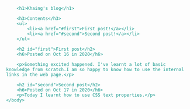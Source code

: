 <!DOCTYPE html>
<html>
    <head>
        <meta charset="utf-8">
        <title>Project: Blog</title>
        <style>
        body{
            color:rgb(23, 153, 140);
        }
            a{
                text-decoration:none;
                font-weight:bold;
            }
            h6{
                font-size:15px;
            }
            p{
                color:rgb(138, 41, 54);
                font-size:18px;
                font-style:oblique;
                font-family:cursive;
            }
        </style>
    </head>
    <body>
        
        <h1>Khaing's blog</h1>

        <h3>Contents</h3>
        <ul>
            <li><a href="#first">First post!</a></li>
            <li><a href="#second">Second post!</a></li>
        </ul>
        
        <h2 id="first">First post</h2>
        <h6>Posted on Oct 16 in 2020</h6>
        
        <p>Something excited happened. I've learnt a lot of basic knowledge from scratch.I am so happy to know how to use the internal links in the web page.</p>
        
        <h2 id="second">Second post</h2>
        <h6>Posted on Oct 17 in 2020</h6>
        <p>Today I learnt how to use CSS text properties.</p>
    </body>
</html>
